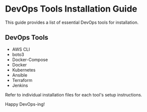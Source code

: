 # DevOps Tools Installation Guide

This guide provides a list of essential DevOps tools for installation.

## DevOps Tools
- AWS CLI
- boto3
- Docker-Compose
- Docker
- Kubernetes
- Ansible
- Terraform
- Jenkins

Refer to individual installation files for each tool's setup instructions.

Happy DevOps-ing!

